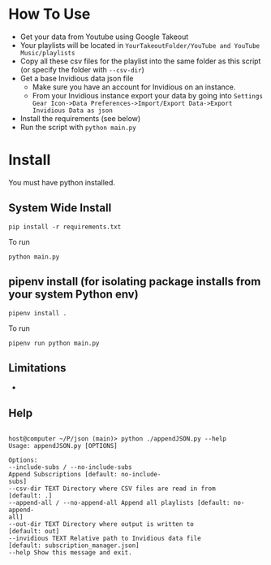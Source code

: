 # How To Use

- Get your data from Youtube using Google Takeout
- Your playlists will be located in `YourTakeoutFolder/YouTube and YouTube Music/playlists`
- Copy all these csv files for the playlist into the same folder as this script (or specify the folder with `--csv-dir`)
- Get a base Invidious data json file
  - Make sure you have an account for Invidious on an instance.
  - From your Invidious instance export your data by going into `Settings Gear Icon->Data Preferences->Import/Export Data->Export Invidious Data as json`
- Install the requirements (see below)
- Run the script with `python main.py`

# Install

You must have python installed.

## System Wide Install

```
pip install -r requirements.txt
```

To run

```
python main.py
```

## pipenv install (for isolating package installs from your system Python env)

```
pipenv install .
```

To run

```
pipenv run python main.py
```

## Limitations

-

## Help

```

host@computer ~/P/json (main)> python ./appendJSON.py --help
Usage: appendJSON.py [OPTIONS]

Options:
--include-subs / --no-include-subs
Append Subscriptions [default: no-include-
subs]
--csv-dir TEXT Directory where CSV files are read in from
[default: .]
--append-all / --no-append-all Append all playlists [default: no-append-
all]
--out-dir TEXT Directory where output is written to
[default: out]
--invidious TEXT Relative path to Invidious data file
[default: subscription_manager.json]
--help Show this message and exit.

```

```

```
